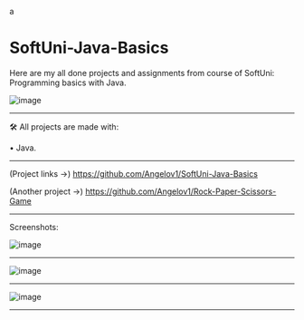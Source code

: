 a
# SoftUni-Java-Basics
Here are my all done projects and assignments from course of SoftUni: Programming basics with Java.

![image](https://user-images.githubusercontent.com/117378467/203246326-9c6d477c-ab80-4a4d-bcf6-803deba416df.png) 



______________________________________________________________________________________


🛠 All projects are made with:

• Java.

______________________________________________________________________________________

(Project links ->) https://github.com/Angelov1/SoftUni-Java-Basics

(Another project ->) https://github.com/Angelov1/Rock-Paper-Scissors-Game
______________________________________________________________________________________

Screenshots:

![image](https://user-images.githubusercontent.com/117378467/204111364-02c618f1-28b4-4786-b70c-9135d471aa30.png)
______________________________________________________________________________________

![image](https://user-images.githubusercontent.com/117378467/204111333-cbd08f44-04a4-45cd-aca3-7f15ba4d240a.png)

______________________________________________________________________________________

![image](https://user-images.githubusercontent.com/117378467/204111493-386b911f-ce2b-4c81-8e10-7ebc8fbb92f4.png)

______________________________________________________________________________________















